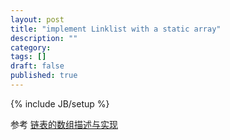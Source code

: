 ```yaml
---
layout: post
title: "implement Linklist with a static array"
description: ""
category: 
tags: []
draft: false
published: true
---
```

{% include JB/setup %}




参考
[链表的数组描述与实现](http://www2.gliet.edu.cn/jpkc/datastructure/course/course_content.asp?chapter_id=2&section_id=9)
